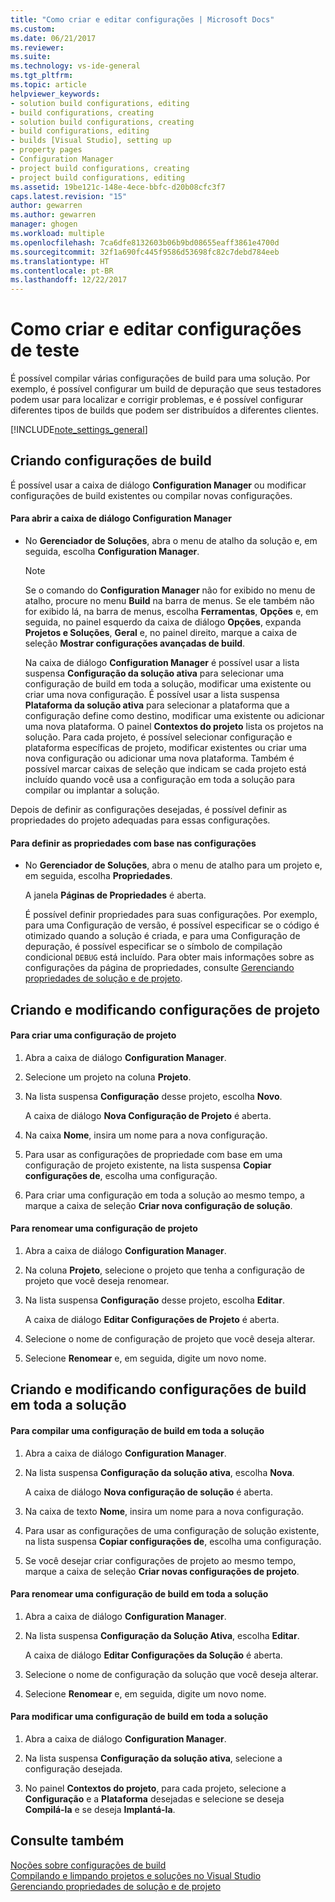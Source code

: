 ```yaml
---
title: "Como criar e editar configurações | Microsoft Docs"
ms.custom: 
ms.date: 06/21/2017
ms.reviewer: 
ms.suite: 
ms.technology: vs-ide-general
ms.tgt_pltfrm: 
ms.topic: article
helpviewer_keywords:
- solution build configurations, editing
- build configurations, creating
- solution build configurations, creating
- build configurations, editing
- builds [Visual Studio], setting up
- property pages
- Configuration Manager
- project build configurations, creating
- project build configurations, editing
ms.assetid: 19be121c-148e-4ece-bbfc-d20b08cfc3f7
caps.latest.revision: "15"
author: gewarren
ms.author: gewarren
manager: ghogen
ms.workload: multiple
ms.openlocfilehash: 7ca6dfe8132603b06b9bd08655eaff3861e4700d
ms.sourcegitcommit: 32f1a690fc445f9586d53698fc82c7debd784eeb
ms.translationtype: HT
ms.contentlocale: pt-BR
ms.lasthandoff: 12/22/2017
---
```

# <a name="how-to-create-and-edit-configurations"></a>Como criar e editar configurações de teste
É possível compilar várias configurações de build para uma solução. Por exemplo, é possível configurar um build de depuração que seus testadores podem usar para localizar e corrigir problemas, e é possível configurar diferentes tipos de builds que podem ser distribuídos a diferentes clientes.  

 [!INCLUDE[note_settings_general](../data-tools/includes/note_settings_general_md.md)]  

## <a name="creating-build-configurations"></a>Criando configurações de build  
 É possível usar a caixa de diálogo **Configuration Manager** ou modificar configurações de build existentes ou compilar novas configurações.  

#### <a name="to-open-the-configuration-manager-dialog-box"></a>Para abrir a caixa de diálogo Configuration Manager  

-   No **Gerenciador de Soluções**, abra o menu de atalho da solução e, em seguida, escolha **Configuration Manager**.  

    > [!NOTE]
    >  Se o comando do **Configuration Manager** não for exibido no menu de atalho, procure no menu **Build** na barra de menus. Se ele também não for exibido lá, na barra de menus, escolha **Ferramentas**, **Opções** e, em seguida, no painel esquerdo da caixa de diálogo **Opções**, expanda **Projetos e Soluções**, **Geral** e, no painel direito, marque a caixa de seleção **Mostrar configurações avançadas de build**.  

     Na caixa de diálogo **Configuration Manager** é possível usar a lista suspensa **Configuração da solução ativa** para selecionar uma configuração de build em toda a solução, modificar uma existente ou criar uma nova configuração. É possível usar a lista suspensa **Plataforma da solução ativa** para selecionar a plataforma que a configuração define como destino, modificar uma existente ou adicionar uma nova plataforma. O painel **Contextos do projeto** lista os projetos na solução. Para cada projeto, é possível selecionar configuração e plataforma específicas de projeto, modificar existentes ou criar uma nova configuração ou adicionar uma nova plataforma. Também é possível marcar caixas de seleção que indicam se cada projeto está incluído quando você usa a configuração em toda a solução para compilar ou implantar a solução.  

 Depois de definir as configurações desejadas, é possível definir as propriedades do projeto adequadas para essas configurações.  

#### <a name="to-set-properties-based-on-configurations"></a>Para definir as propriedades com base nas configurações  

-   No **Gerenciador de Soluções**, abra o menu de atalho para um projeto e, em seguida, escolha **Propriedades**.  

     A janela **Páginas de Propriedades** é aberta.  

     É possível definir propriedades para suas configurações. Por exemplo, para uma Configuração de versão, é possível especificar se o código é otimizado quando a solução é criada, e para uma Configuração de depuração, é possível especificar se o símbolo de compilação condicional `DEBUG` está incluído. Para obter mais informações sobre as configurações da página de propriedades, consulte [Gerenciando propriedades de solução e de projeto](../ide/managing-project-and-solution-properties.md).  

## <a name="creating-and-modifying-project-configurations"></a>Criando e modificando configurações de projeto  

#### <a name="to-create-a-project-configuration"></a>Para criar uma configuração de projeto  

1.  Abra a caixa de diálogo **Configuration Manager**.  

2.  Selecione um projeto na coluna **Projeto**.  

3.  Na lista suspensa **Configuração** desse projeto, escolha **Novo**.  

     A caixa de diálogo **Nova Configuração de Projeto** é aberta.  

4.  Na caixa **Nome**, insira um nome para a nova configuração.  

5.  Para usar as configurações de propriedade com base em uma configuração de projeto existente, na lista suspensa **Copiar configurações de**, escolha uma configuração.  

6.  Para criar uma configuração em toda a solução ao mesmo tempo, a marque a caixa de seleção **Criar nova configuração de solução**.  

#### <a name="to-rename-a-project-configuration"></a>Para renomear uma configuração de projeto  

1.  Abra a caixa de diálogo **Configuration Manager**.  

2.  Na coluna **Projeto**, selecione o projeto que tenha a configuração de projeto que você deseja renomear.  

3.  Na lista suspensa **Configuração** desse projeto, escolha **Editar**.  

     A caixa de diálogo **Editar Configurações de Projeto** é aberta.  

4.  Selecione o nome de configuração de projeto que você deseja alterar.  

5.  Selecione **Renomear** e, em seguida, digite um novo nome.  

## <a name="creating-and-modifying-solution-wide-build-configurations"></a>Criando e modificando configurações de build em toda a solução  

#### <a name="to-create-a-solution-wide-build-configuration"></a>Para compilar uma configuração de build em toda a solução  

1.  Abra a caixa de diálogo **Configuration Manager**.  

2.  Na lista suspensa **Configuração da solução ativa**, escolha **Nova**.  

     A caixa de diálogo **Nova configuração de solução** é aberta.  

3.  Na caixa de texto **Nome**, insira um nome para a nova configuração.  

4.  Para usar as configurações de uma configuração de solução existente, na lista suspensa **Copiar configurações de**, escolha uma configuração.  

5.  Se você desejar criar configurações de projeto ao mesmo tempo, marque a caixa de seleção **Criar novas configurações de projeto**.  

#### <a name="to-rename-a-solution-wide-build-configuration"></a>Para renomear uma configuração de build em toda a solução  

1.  Abra a caixa de diálogo **Configuration Manager**.  

2.  Na lista suspensa **Configuração da Solução Ativa**, escolha **Editar**.  

     A caixa de diálogo **Editar Configurações da Solução** é aberta.  

3.  Selecione o nome de configuração da solução que você deseja alterar.  

4.  Selecione **Renomear** e, em seguida, digite um novo nome.  

#### <a name="to-modify-a-solution-wide-build-configuration"></a>Para modificar uma configuração de build em toda a solução  

1.  Abra a caixa de diálogo **Configuration Manager**.  

2.  Na lista suspensa **Configuração da solução ativa**, selecione a configuração desejada.  

3.  No painel **Contextos do projeto**, para cada projeto, selecione a **Configuração** e a **Plataforma** desejadas e selecione se deseja **Compilá-la** e se deseja **Implantá-la**.  

## <a name="see-also"></a>Consulte também  
 [Noções sobre configurações de build](../ide/understanding-build-configurations.md)   
 [Compilando e limpando projetos e soluções no Visual Studio](../ide/building-and-cleaning-projects-and-solutions-in-visual-studio.md)   
 [Gerenciando propriedades de solução e de projeto](managing-project-and-solution-properties.md)

